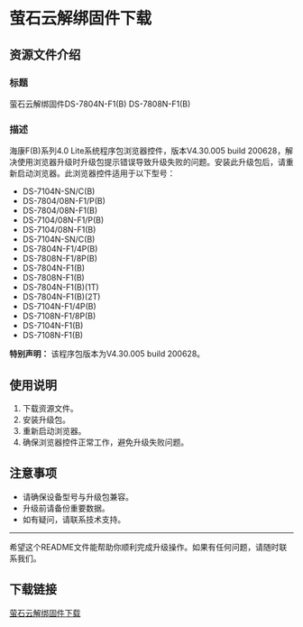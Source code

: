# 萤石云解绑固件下载

## 资源文件介绍

### 标题
萤石云解绑固件DS-7804N-F1(B) DS-7808N-F1(B)

### 描述
海康F(B)系列4.0 Lite系统程序包浏览器控件，版本V4.30.005 build 200628，解决使用浏览器升级时升级包提示错误导致升级失败的问题。安装此升级包后，请重新启动浏览器。此浏览器控件适用于以下型号：

- DS-7104N-SN/C(B)
- DS-7804/08N-F1/P(B)
- DS-7804/08N-F1(B)
- DS-7104/08N-F1/P(B)
- DS-7104/08N-F1(B)
- DS-7104N-SN/C(B)
- DS-7804N-F1/4P(B)
- DS-7808N-F1/8P(B)
- DS-7804N-F1(B)
- DS-7808N-F1(B)
- DS-7804N-F1(B)(1T)
- DS-7804N-F1(B)(2T)
- DS-7104N-F1/4P(B)
- DS-7108N-F1/8P(B)
- DS-7104N-F1(B)
- DS-7108N-F1(B)

**特别声明：** 该程序包版本为V4.30.005 build 200628。

## 使用说明

1. 下载资源文件。
2. 安装升级包。
3. 重新启动浏览器。
4. 确保浏览器控件正常工作，避免升级失败问题。

## 注意事项

- 请确保设备型号与升级包兼容。
- 升级前请备份重要数据。
- 如有疑问，请联系技术支持。

---

希望这个README文件能帮助你顺利完成升级操作。如果有任何问题，请随时联系我们。

## 下载链接

[萤石云解绑固件下载](https://pan.quark.cn/s/ad67c95efd1e)